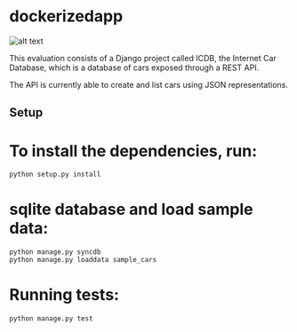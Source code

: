 # dockerizedapp

![alt text](https://travis-ci.org/sushanthpy/dockerizedapp.svg "Test case")


This evaluation consists of a Django project called ICDB, the Internet Car
Database, which is a database of cars exposed through a REST API.

The API is currently able to create and list cars using JSON representations.

## Setup

# To install the dependencies, run:
    python setup.py install

# sqlite database and load sample data:
    python manage.py syncdb
    python manage.py loaddata sample_cars

# Running tests:
    python manage.py test

